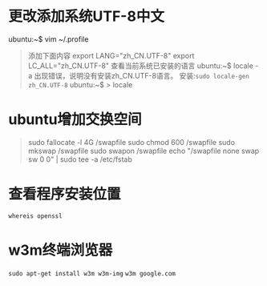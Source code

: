 # 更改添加系统UTF-8中文
ubuntu:~$ vim ~/.profile
> 添加下面内容
export LANG="zh_CN.UTF-8"
export LC_ALL="zh_CN.UTF-8"
> 查看当前系统已安装的语言
ubuntu:~$ locale -a
出现错误，说明没有安装zh_CN.UTF-8语言。
安装:`sudo locale-gen zh_CN.UTF-8`
ubuntu:~$ > locale

# ubuntu增加交换空间
> sudo fallocate -l 4G /swapfile
sudo chmod 600 /swapfile
sudo mkswap /swapfile
sudo swapon /swapfile
echo "/swapfile none swap sw 0 0" | sudo tee -a /etc/fstab

# 查看程序安装位置
`whereis openssl`

# w3m终端浏览器
`sudo apt-get install w3m w3m-img`
`w3m google.com`